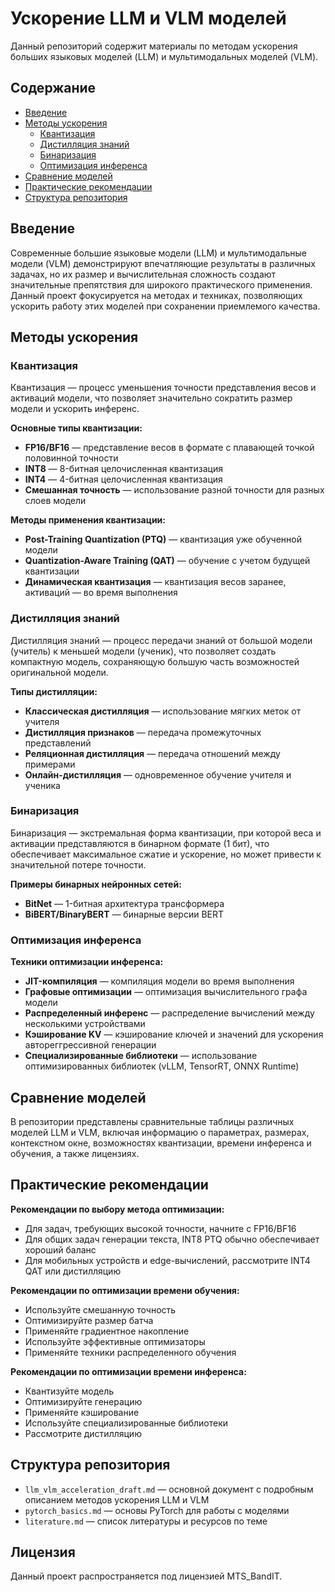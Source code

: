 # Ускорение LLM и VLM моделей

Данный репозиторий содержит материалы по методам ускорения больших языковых моделей (LLM) и мультимодальных моделей (VLM).

## Содержание

- [Введение](#введение)
- [Методы ускорения](#методы-ускорения)
  - [Квантизация](#квантизация)
  - [Дистилляция знаний](#дистилляция-знаний)
  - [Бинаризация](#бинаризация)
  - [Оптимизация инференса](#оптимизация-инференса)
- [Сравнение моделей](#сравнение-моделей)
- [Практические рекомендации](#практические-рекомендации)
- [Структура репозитория](#структура-репозитория)

## Введение

Современные большие языковые модели (LLM) и мультимодальные модели (VLM) демонстрируют впечатляющие результаты в различных задачах, но их размер и вычислительная сложность создают значительные препятствия для широкого практического применения. Данный проект фокусируется на методах и техниках, позволяющих ускорить работу этих моделей при сохранении приемлемого качества.

## Методы ускорения

### Квантизация

Квантизация — процесс уменьшения точности представления весов и активаций модели, что позволяет значительно сократить размер модели и ускорить инференс.

**Основные типы квантизации:**
- **FP16/BF16** — представление весов в формате с плавающей точкой половинной точности
- **INT8** — 8-битная целочисленная квантизация
- **INT4** — 4-битная целочисленная квантизация
- **Смешанная точность** — использование разной точности для разных слоев модели

**Методы применения квантизации:**
- **Post-Training Quantization (PTQ)** — квантизация уже обученной модели
- **Quantization-Aware Training (QAT)** — обучение с учетом будущей квантизации
- **Динамическая квантизация** — квантизация весов заранее, активаций — во время выполнения

### Дистилляция знаний

Дистилляция знаний — процесс передачи знаний от большой модели (учитель) к меньшей модели (ученик), что позволяет создать компактную модель, сохраняющую большую часть возможностей оригинальной модели.

**Типы дистилляции:**
- **Классическая дистилляция** — использование мягких меток от учителя
- **Дистилляция признаков** — передача промежуточных представлений
- **Реляционная дистилляция** — передача отношений между примерами
- **Онлайн-дистилляция** — одновременное обучение учителя и ученика

### Бинаризация

Бинаризация — экстремальная форма квантизации, при которой веса и активации представляются в бинарном формате (1 бит), что обеспечивает максимальное сжатие и ускорение, но может привести к значительной потере точности.

**Примеры бинарных нейронных сетей:**
- **BitNet** — 1-битная архитектура трансформера
- **BiBERT/BinaryBERT** — бинарные версии BERT

### Оптимизация инференса

**Техники оптимизации инференса:**
- **JIT-компиляция** — компиляция модели во время выполнения
- **Графовые оптимизации** — оптимизация вычислительного графа модели
- **Распределенный инференс** — распределение вычислений между несколькими устройствами
- **Кэширование KV** — кэширование ключей и значений для ускорения автореггрессивной генерации
- **Специализированные библиотеки** — использование оптимизированных библиотек (vLLM, TensorRT, ONNX Runtime)

## Сравнение моделей

В репозитории представлены сравнительные таблицы различных моделей LLM и VLM, включая информацию о параметрах, размерах, контекстном окне, возможностях квантизации, времени инференса и обучения, а также лицензиях.

## Практические рекомендации

**Рекомендации по выбору метода оптимизации:**
- Для задач, требующих высокой точности, начните с FP16/BF16
- Для общих задач генерации текста, INT8 PTQ обычно обеспечивает хороший баланс
- Для мобильных устройств и edge-вычислений, рассмотрите INT4 QAT или дистилляцию

**Рекомендации по оптимизации времени обучения:**
- Используйте смешанную точность
- Оптимизируйте размер батча
- Применяйте градиентное накопление
- Используйте эффективные оптимизаторы
- Применяйте техники распределенного обучения

**Рекомендации по оптимизации времени инференса:**
- Квантизуйте модель
- Оптимизируйте генерацию
- Применяйте кэширование
- Используйте специализированные библиотеки
- Рассмотрите дистилляцию

## Структура репозитория

- `llm_vlm_acceleration_draft.md` — основной документ с подробным описанием методов ускорения LLM и VLM
- `pytorch_basics.md` — основы PyTorch для работы с моделями
- `literature.md` — список литературы и ресурсов по теме

## Лицензия

Данный проект распространяется под лицензией MTS_BandIT.

